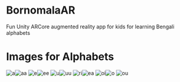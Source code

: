 # BornomalaAR
Fun Unity ARCore augmented reality app for kids for learning Bengali alphabets

Images for Alphabets
==
![a](https://user-images.githubusercontent.com/43669876/207153680-a7d40e6e-1648-405c-aedc-0d482bddc914.png)![aa](https://user-images.githubusercontent.com/43669876/207153745-70a7c17f-7488-43ec-b6d6-c8d7d6ea8558.png)
![e](https://user-images.githubusercontent.com/43669876/207153772-6d62319c-c7fa-4e7e-a51a-77ec76684a41.png)![ee](https://user-images.githubusercontent.com/43669876/207153835-4a9be098-9a48-4511-8b50-54aa8245b09f.png)
![u](https://user-images.githubusercontent.com/43669876/207153866-16706f94-2f97-4546-b16c-aa2632f01a89.png)![uu](https://user-images.githubusercontent.com/43669876/207153873-3ada5965-6fb9-45ab-bfbe-e0dc87390664.png)
![ri](https://user-images.githubusercontent.com/43669876/207153893-cbd2607d-f624-4c42-a270-fb54ff9ad189.png)![ea](https://user-images.githubusercontent.com/43669876/207153913-2f29f446-9ffd-4686-8f9c-e7ca6402124a.png)
![oi](https://user-images.githubusercontent.com/43669876/207153924-a2c7b571-51b1-4adc-a020-5cc02dfa44c2.png)![o](https://user-images.githubusercontent.com/43669876/207153974-2644da4f-9bed-4816-9a8f-ae7a86510beb.png)
![ou](https://user-images.githubusercontent.com/43669876/207153991-c824f1f0-1718-41a6-a415-d94323b1e5d6.png)



